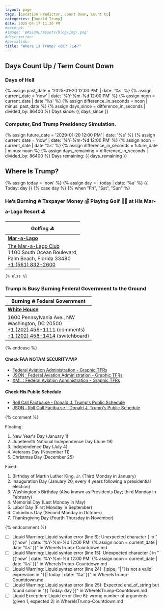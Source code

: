 ```yaml
---
layout: page
tags: [Location Predictor, Count Down, Count Up]
categories: [Donald Trump]
date: 2025-04-17 11:30 PM
#excerpt: ''
#image: 'BASEURL/assets/blog/img/.png'
#description:
#permalink:
title: "Where Is Trump? 🔥DC? FL⛳️?"
---
```


## Days Count Up / Term Count Down 

### Days of Hell

{% assign past_date = '2025-01-20 12:00 PM' | date: '%s' %}
{% assign current_date = 'now' | date: '%Y-%m-%d 12:00 PM' %}
{% assign noon = current_date | date '%s' %}
{% assign difference_in_seconds = noon | minus: past_date %}
{% assign days_since = difference_in_seconds | divided_by: 86400 %}
Days since: {{ days_since }}

### Computer, End Trump Presidency Simulation. 

{% assign future_date = '2029-01-20 12:00 PM' | date: '%s' %}
{% assign current_date = 'now' | date: '%Y-%m-%d 12:00 PM' %}
{% assign noon = current_date | date '%s' %}
{% assign difference_in_seconds = future_date | minus: noon %}
{% assign days_remaining = difference_in_seconds | divided_by: 86400 %}
Days remaining: {{ days_remaining }}

## Where Is Trump?

{% assign today = 'now' %}
{% assign day = | today | date: '%a' %}
{{ Today: day }}
{% case day %}
    {% when "Fri", "Sat", "Sun" %}
### He’s Burning 🔥 Taxpayer Money 💰 Playing Golf 🏌️‍♂️ at His Mar-a-Lago Resort ⛳️

| Golfing ⛳️ |
|---|
| **[Mar-a-Lago](https://www.maralagoclub.com/)** |
| [The Mar-a-Lago Club](https://www.maralagoclub.com/) <br /> 1100 South Ocean Boulevard, <br /> Palm Beach, Florida 33480 <br /> <a href="tel+15618322600">+1 (561) 832-2600</a> |
    {% else %}
### Trump Is Busy Burning Federal Government to the Ground

| Burning 🔥 Federal Government |
|---|
| **[White House](https://www.whitehouse.gov)** |
| 1600 Pennsylvania Ave., NW <br /> Washington, DC 20500 <br /> <a href="tel:+12024561111">+1 (202) 456-1111</a> (comments) <br /> <a href="tel:+12024561414">+1 (202) 456-1414</a> (switchboard) |
{% endcase %}

#### Check FAA NOTAM SECURITY/VIP

- [Federal Aviation Administration - Graphic TFRs](https://tfr.faa.gov/tfr3/?page=list)
- [JSON : Federal Aviation Administration - Graphic TFRs](https://tfr.faa.gov/tfr3/export/json)
- [XML : Federal Aviation Administration - Graphic TFRs](https://tfr.faa.gov/tfr3/export/xml)

#### Check His Public Schedule 

- [Roll Call Factba.se - Donald J. Trump's Public Schedule](https://rollcall.com/factbase/trump/topic/calendar/)
- [JSON : Roll Call Factba.se - Donald J. Trump's Public Schedule](https://media-cdn.factba.se/rss/json/trump/calendar-full.json)

{% comment %}

Floating:
1. New Year's Day (January 1)
2. Juneteenth National Independence Day (June 19)
3. Independence Day (July 4)
4. Veterans Day (November 11)
5. Christmas Day (December 25)

Fixed:
1. Birthday of Martin Luther King, Jr. (Third Monday in January)
2. Inauguration Day (January 20, every 4 years following a presidential election)
3. Washington's Birthday (Also known as Presidents Day; third Monday in February)
4. Memorial Day (Last Monday in May)
5. Labor Day (First Monday in September)
6. Columbus Day (Second Monday in October)
7. Thanksgiving Day (Fourth Thursday in November)

{% endcomment %}

- [ ] Liquid Warning: Liquid syntax error (line 6): Unexpected character { in "{{'now' | date: '%Y-%m-%d 12:00 PM' {% assign noon = current_date | date '%s' }}" in WhereIsTrump-Countdown.md
- [ ] Liquid Warning: Liquid syntax error (line 15): Unexpected character { in "{{'now' | date: '%Y-%m-%d 12:00 PM' {% assign noon = current_date | date '%s' }}" in WhereIsTrump-Countdown.md
- [ ] Liquid Warning: Liquid syntax error (line 24): [:pipe, "|"] is not a valid expression in "{{| today | date: '%a' }}" in WhereIsTrump-Countdown.md
- [ ] Liquid Warning: Liquid syntax error (line 25): Expected end_of_string but found colon in "{{ Today: day }}" in WhereIsTrump-Countdown.md
- [ ] Liquid Exception: Liquid error (line 6): wrong number of arguments (given 1, expected 2) in WhereIsTrump-Countdown.md
